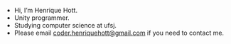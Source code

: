 - Hi, I’m Henrique Hott.
- Unity programmer.
- Studying computer science at ufsj.
- Please email coder.henriquehott@gmail.com if you need to contact me.
